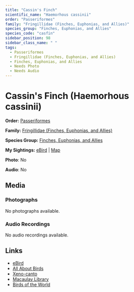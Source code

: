 ```yaml
---
title: "Cassin's Finch"
scientific_name: "Haemorhous cassinii"
order: "Passeriformes"
family: "Fringillidae (Finches, Euphonias, and Allies)"
species_group: "Finches, Euphonias, and Allies"
species_code: "casfin"
sidebar_position: 98
sidebar_class_name: " "
tags: 
  - Passeriformes
  - Fringillidae (Finches, Euphonias, and Allies)
  - Finches, Euphonias, and Allies
  - Needs Photo
  - Needs Audio
---
```


# Cassin's Finch (Haemorhous cassinii)

**Order:** [Passeriformes](/tags/passeriformes)

**Family:** [Fringillidae (Finches, Euphonias, and Allies)](/tags/fringillidae-finches-euphonias-and-allies)

**Species Group:** [Finches, Euphonias, and Allies](/tags/finches-euphonias-and-allies)

**My Sightings:** [eBird](https://ebird.org/lifelist?r=world&time=life&spp=casfin) | [Map](/map?species_code=casfin)

**Photo**: No 

**Audio**: No

## Media
### Photographs
No photographs available.

### Audio Recordings
No audio recordings available.

## Links
* [eBird](https://ebird.org/species/casfin) 
* [All About Birds](https://www.allaboutbirds.org/guide/casfin) 
* [Xeno-canto](https://www.xeno-canto.org/species/haemorhous-cassinii) 
* [Macaulay Library](https://search.macaulaylibrary.org/catalog?taxonCode=casfin&sort=rating_rank_desc)
* [Birds of the World](https://birdsoftheworld.org/bow/species/casfin)
